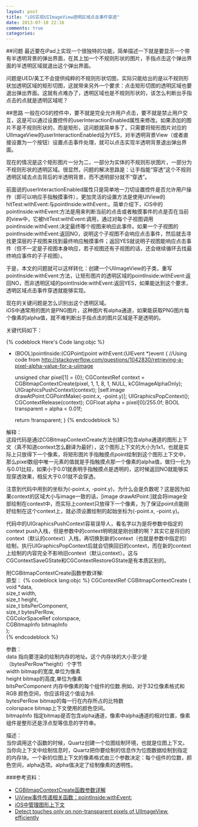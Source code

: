 ```yaml
---
layout: post
title: "iOS实现UIImageView透明区域点击事件穿透"
date: 2013-07-10 22:16
comments: true
categories: 
---
```


##问题
最近要在iPad上实现一个很独特的功能，简单描述一下就是要显示一个带有半透明背景的弹出界面，在其上加一个不规则形状的图片，手指点击这个弹出界面的半透明区域就退出这个弹出界面。

问题是UED/美工不会提供纯粹的不规则形状切图，实际只能给出的是以不规则形状加透明区域的矩形切图，这就带来另外一个要求：点击矩形切图的透明区域也要退出弹出界面。这就有点难办了，透明区域也是不规则形状的，该怎么判断出手指点击的点就是透明区域呢？

##思路
一般在iOS的控件中，要不就是完全允许用户点击，要不就是禁止用户交互，这是可以通过设置控件的userInteractionEnabled属性来修改。如果添加的图片不是不规则形状的，而是矩形，这问题就简单多了，只需要将矩形图片对应的UIImageView的userInteractionEnabled设为YES，对半透明背景View（或者直接设置为一个按钮）设置点击事件处理，就可以点击实现半透明背景退出弹出界面。

现在的情况是这个矩形图片一分为二，一部分为实体的不规则形状图片，一部分为不规则形状的透明区域。很显然，问题的解决思路是：让手指能“穿透”这个不规则透明区域去点击背后的半透明背景，而不透明部分就不“穿透”。

前面说的userInteractionEnabled属性只是简单地一刀切设置控件是否允许用户操作（即可以响应手指触摸事件），更加灵活的设置方法是使用UIView的hitTest:withEvent:与pointInside:withEvent:。简单介绍下，iOS中的pointInside:withEvent:方法是用来判断当前的点击或者触摸事件的点是否在当前的view中，它被hitTest:withEvent:调用，通过对每个子视图调用pointInside:withEvent:决定最终哪个视图来响应此事件。如果一个子视图的pointInside:withEvent:返回NO，说明这个子视图不会响应点击事件，然后就去寻找更深层的子视图来找到最终响应触摸事件；返回YES就说明子视图能响应点击事件（但不一定是子视图本身响应，若子视图还有子视图的话，还会继续循环去找最终响应事件的子子视图）。

于是，本文的问题就可以这样转化：创建一个UIImageView的子类，重写pointInside:withEvent:方法，让矩形图片的透明区域的pointInside:withEvent:返回NO，而非透明区域的pointInside:withEvent:返回YES，如果能达到这个要求，透明区域点击事件穿透就能够实现。

现在的关键问题是怎么识别出这个透明区域。   
iOS中通常用的图片是PNG图片，这种图片有alpha通道，如果能获取PNG图片每个像素的alpha值，就不难判断出手指点击的图片区域是不是透明的。    

关键代码如下：   

{% codeblock Here's Code lang:objc %}
- (BOOL)pointInside:(CGPoint)point withEvent:(UIEvent *)event {
    //Using code from http://stackoverflow.com/questions/1042830/retrieving-a-pixel-alpha-value-for-a-uiimage

    unsigned char pixel[1] = {0};
    CGContextRef context = CGBitmapContextCreate(pixel,
                                                 1, 1, 8, 1, NULL,
                                                 kCGImageAlphaOnly);
    UIGraphicsPushContext(context);
    [self.image drawAtPoint:CGPointMake(-point.x, -point.y)];
    UIGraphicsPopContext();
    CGContextRelease(context);
    CGFloat alpha = pixel[0]/255.0f;
    BOOL transparent = alpha < 0.01f;

    return !transparent;
}
{% endcodeblock %}

解释：    
这段代码是通过CGBitmapContextCreate方法创建只包含alpha通道的图形上下文（真不知道context怎么翻译为最好），这个图形上下文的大小为1x1，也就是实际上只放得下一个像素，将矩形图片手指触摸点point绘制到这个图形上下文中，那么pixel数组中唯一元素的值就是手指触摸点那一个像素的alpha值，做归一化为与0.01比较，如果小于0.01就表明手指触摸点是透明的，这时候返回NO就能够实现穿透效果，相反大于0.01就不会穿透。

注意到代码中用到的坐标为(-point.x, -point.y)，为什么会是负数呢？这是因为如果context的区域大小与image一致的话，[image drawAtPoint:]就会将image全部绘制在context中，而实际上context只放得下一个像素，为了保证point点能刚好绘制在这个context上，就必须设置绘制的起始坐标为(-point.x, -point.y)。

代码中的UIGraphicsPushContext容易误导人，看名字以为是将参数中指定的context push入栈，但是参数中的context明明就是刚创建的啊？其实它是将旧的context（默认的context）入栈，再切换到新的context（也就是参数中指定的）绘制，执行UIGraphicsPopContext后就会切换回旧的context，而在新的context上绘制的内容完全不影响旧context（默认context）。这与CGContextSaveGState和CGContextRestoreGState是有本质区别的。


附CGBitmapContextCreate函数参数详解:   
原型：
{% codeblock lang:objc %}
CGContextRef CGBitmapContextCreate (    
   void *data,   
   size_t width,    
   size_t height,   
   size_t bitsPerComponent,    
   size_t bytesPerRow,    
   CGColorSpaceRef colorspace,    
   CGBitmapInfo bitmapInfo    
);   
{% endcodeblock %}

参数：    
data                                    指向要渲染的绘制内存的地址。这个内存块的大小至少是（bytesPerRow*height）个字节   
width                                  bitmap的宽度,单位为像素   
height                                bitmap的高度,单位为像素    
bitsPerComponent        内存中像素的每个组件的位数.例如，对于32位像素格式和RGB 颜色空间，你应该将这个值设为8.    
bytesPerRow                  bitmap的每一行在内存所占的比特数    
colorspace                      bitmap上下文使用的颜色空间。    
bitmapInfo                       指定bitmap是否包含alpha通道，像素中alpha通道的相对位置，像素组件是整形还是浮点型等信息的字符串。   

描述：   
当你调用这个函数的时候，Quartz创建一个位图绘制环境，也就是位图上下文。当你向上下文中绘制信息时，Quartz把你要绘制的信息作为位图数据绘制到指定的内存块。一个新的位图上下文的像素格式由三个参数决定：每个组件的位数，颜色空间，alpha选项。alpha值决定了绘制像素的透明性。 


###参考资料：
*   [CGBitmapContextCreate函数参数详解](http://blog.csdn.net/wangyuchun_799/article/details/7804809)
*   [UiView事件传递相关函数：pointInside:withEvent:](http://blog.sina.com.cn/s/blog_489ab04e01010utb.html)
*   [iOS中管理图形上下文](http://wiki.eoe.cn/page/iOS_pptl_artile_28218.html)
*   [Detect touches only on non-transparent pixels of UIImageView, efficiently](http://stackoverflow.com/questions/13291919/detect-touches-only-on-non-transparent-pixels-of-uiimageview-efficiently)